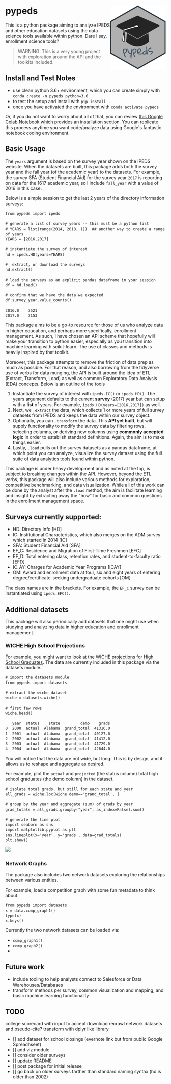 # pypeds  <img src="logo/pypeds_hexSticker.png" width = "175" height = "200" align="right" />

This is a python package aiming to analyze IPEDS and other education datasets using the data science tools available within python.  Dare I say, enrollment science tools?

> WARNING:  This is a very young project with exploration around the API and the toolkits included.


## Install and Test Notes

-  use clean python 3.6+ environment, which you can create simply with `conda create -n pypeds python=3.6`
-  to test the setup and install with `pip install .`
-  once you have activated the environment with `conda activate pypeds`

Or, if you do not want to worry about all of that, you can review [this Google Colab Notebook](https://colab.research.google.com/drive/1YxnfdZyr1JD9EQlbf32HN9bpXiitAlaM) which provides an installation section.  You can replicate this process anytime you want code/analyze data using Google's fantastic notebook coding environment.

## Basic Usage

The `years` argument is based on the survey year shown on the IPEDS website.  When the datasets are built, this package adds both the survey year and the fall year (of the academic year) to the datasets.  For example, the survey SFA (Student Financial Aid) for the survey year `2017` is reporting on data for the 1617 academic year, so I include `fall_year` with a value of 2016 in this case.  

Below is a simple session to get the last 2 years of the directory information surveys:

```
from pypeds import ipeds

# generate a list of survey years -- this must be a python list
# YEARS = list(range(2014, 2018, 1))  ## another way to create a range of years
YEARS = [2016,2017]

# instantiate the survey of interest
hd = ipeds.HD(years=YEARS)

#  extract, or download the surveys
hd.extract()

# load the surveys as an explicit pandas dataframe in your session
df = hd.load()

# confirm that we have the data we expected
df.survey_year.value_counts()

2016.0    7521
2017.0    7153

```

This package aims to be a go-to resource for those of us who analyze data in higher education, and perhaps more specifically, enrollment management.  As such, I have chosen an API scheme that hopefully will make your transition to python easier, especially as you transition into machine learning with scikit-learn.  The use of classes and methods is heavily inspired by that toolkit.

Moreover, this package attempts to remove the friction of data prep as much as possible.  For that reason, and also borrowing from the tidyverse use of verbs for data munging, the API is built around the idea of ETL (Extract, Transform, Load) as well as common Exploratory Data Analysis (EDA) concepts.  Below is an outline of the tools

1. Instantiate the survey of interest with `ipeds.IC()` or `ipeds.HD()`.  The years argument defaults to the current __survey__ (2017) year but can setup with a __list__ of years.  For example, `ipeds.HD(years=[2016,2017])` as well.
2. Next, we `.extract` the data, which collects 1 or more years of full survey datasets from IPEDS and keeps the data within our survey object.
3. Optionally, you can `.transform` the data.  This __API yet built__, but will supply functionality to modify the survey data by filtering rows, selecting columns, or deriving new columns using __commonly accepted logic__ in order to establish standard definitions.  Again, the aim is to make things easier.
4. Lastly, `.load` pulls out the survey datasets as a pandas dataframe, at which point you can analyze, visualize the survey dataset using the full suite of data analytics tools found within python.

This package is under heavy development and as noted at the top, is subject to breaking changes within the API.  However, beyond the ETL verbs, this package will also include various methods for exploration, competitive benchmarking, and data visualization.  While all of this work can be done by the analyst after the `.load` method, the aim is facilitate learning and insight by extracting away the "how" for basic and common questions in the enrollment management space.


## Surveys currently supported:

- HD: Directory Info [HD]
- IC: Institutional Characteristics, which also merges on the ADM survey which started in 2014 [IC]
- SFA: Student Financial Aid [SFA]
- EF_C: Residence and Migration of First-Time Freshmen [EFC]
- EF_D: Total entering class, retention rates, and student-to-faculty ratio [EFD]
- IC_AY: Charges for Academic Year Programs [ICAY]
- OM: Award and enrollment data at four, six and eight years of entering degree/certificate-seeking undergraduate cohorts [OM]

The class names are in the brackets.  For example, the `EF_C` survey can be instantiated using `ipeds.EFC()`.

## Additional datasets

This package will also periodically add datasets that one might use when studying and
analyzing data in higher education and enrollment management.  

### WICHE High School Projections

For example, you might want to look at the [WICHE projections for High School Graduates](https://knocking.wiche.edu/data).  The data are currently included in this package via the datasets module.

```
# import the datasets module
from pypeds import datasets

# extract the wiche dataset
wiche = datasets.wiche()   

# first few rows
wiche.head()

   year  status    state         demo    grads
0  2000  actual  Alabama  grand_total  41316.0
1  2001  actual  Alabama  grand_total  40127.0
2  2002  actual  Alabama  grand_total  41412.0
3  2003  actual  Alabama  grand_total  41729.0
4  2004  actual  Alabama  grand_total  42644.0
```

You will notice that the data are not wide, but long.  This is by design, and it allows us to reshape and aggregate as desired.

For example, plot the  `actual` and `projected` (the status column) total high school graduates (the demo column) in the dataset.

```
# isolate total grads, but still for each state and year
all_grads = wiche.loc[wiche.demo=='grand_total', ]

# group by the year and aggregate (sum) of grads by year
grad_totals = all_grads.groupby("year", as_index=False).sum()

# generate the line plot
import seaborn as sns
import matplotlib.pyplot as plt
sns.lineplot(x='year', y='grads', data=grad_totals)
plt.show()

```

<img src="https://monosnap.com/image/oWQLbsjgdVnZl9zgzYIedQsjKIPvcX.png">

### Network Graphs

The package also includes two network datasets exploring the relationships between various entities.

For example, load a competition graph with some fun metadata to think about:

```
from pypeds import datasets
x = data.comp_graph1()
type(x)
x.keys()
```

Currently the two network datasets can be loaded via:

- `comp_graph1()`
- `comp_graph2()`
-

## Future work

- include tooling to help analysts connect to Salesforce or Data Warehouses/Databases
- transform methods per survey, common visualization and mapping, and basic machine learning functionality

## TODO

college scorecard with input to accept download
recrawl network datasets and pseudo-cite?
transform with dplyr like library

- [] add dataset for school closings (evernote link but from public Google Spreadhseet)
- [] add viz module
- [] consider older surveys
- [] update README
- [] post package for initial release
- [] go back on older surveys farther than standard naming syntax (hd is older than 2002)
